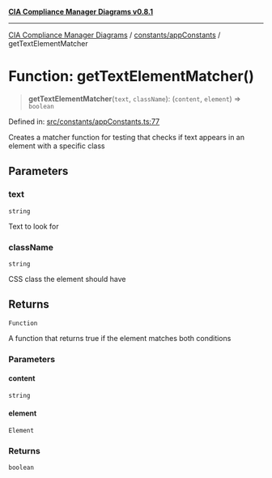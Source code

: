 [**CIA Compliance Manager Diagrams v0.8.1**](../../../README.md)

***

[CIA Compliance Manager Diagrams](../../../modules.md) / [constants/appConstants](../README.md) / getTextElementMatcher

# Function: getTextElementMatcher()

> **getTextElementMatcher**(`text`, `className`): (`content`, `element`) => `boolean`

Defined in: [src/constants/appConstants.ts:77](https://github.com/Hack23/cia-compliance-manager/blob/aea527f1006de96602c10bb201453301cffe7b07/src/constants/appConstants.ts#L77)

Creates a matcher function for testing that checks if text appears in an element with a specific class

## Parameters

### text

`string`

Text to look for

### className

`string`

CSS class the element should have

## Returns

`Function`

A function that returns true if the element matches both conditions

### Parameters

#### content

`string`

#### element

`Element`

### Returns

`boolean`
